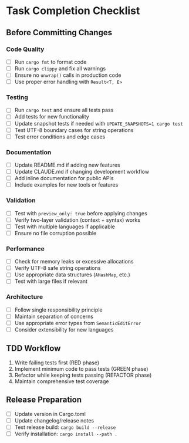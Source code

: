 # Task Completion Checklist

## Before Committing Changes

### Code Quality
- [ ] Run `cargo fmt` to format code
- [ ] Run `cargo clippy` and fix all warnings
- [ ] Ensure no `unwrap()` calls in production code
- [ ] Use proper error handling with `Result<T, E>`

### Testing
- [ ] Run `cargo test` and ensure all tests pass
- [ ] Add tests for new functionality
- [ ] Update snapshot tests if needed with `UPDATE_SNAPSHOTS=1 cargo test`
- [ ] Test UTF-8 boundary cases for string operations
- [ ] Test error conditions and edge cases

### Documentation
- [ ] Update README.md if adding new features
- [ ] Update CLAUDE.md if changing development workflow
- [ ] Add inline documentation for public APIs
- [ ] Include examples for new tools or features

### Validation
- [ ] Test with `preview_only: true` before applying changes
- [ ] Verify two-layer validation (context + syntax) works
- [ ] Test with multiple languages if applicable
- [ ] Ensure no file corruption possible

### Performance
- [ ] Check for memory leaks or excessive allocations
- [ ] Verify UTF-8 safe string operations
- [ ] Use appropriate data structures (`AHashMap`, etc.)
- [ ] Test with large files if relevant

### Architecture
- [ ] Follow single responsibility principle
- [ ] Maintain separation of concerns
- [ ] Use appropriate error types from `SemanticEditError`
- [ ] Consider extensibility for new languages

## TDD Workflow
1. Write failing tests first (RED phase)
2. Implement minimum code to pass tests (GREEN phase)
3. Refactor while keeping tests passing (REFACTOR phase)
4. Maintain comprehensive test coverage

## Release Preparation
- [ ] Update version in Cargo.toml
- [ ] Update changelog/release notes
- [ ] Test release build: `cargo build --release`
- [ ] Verify installation: `cargo install --path .`